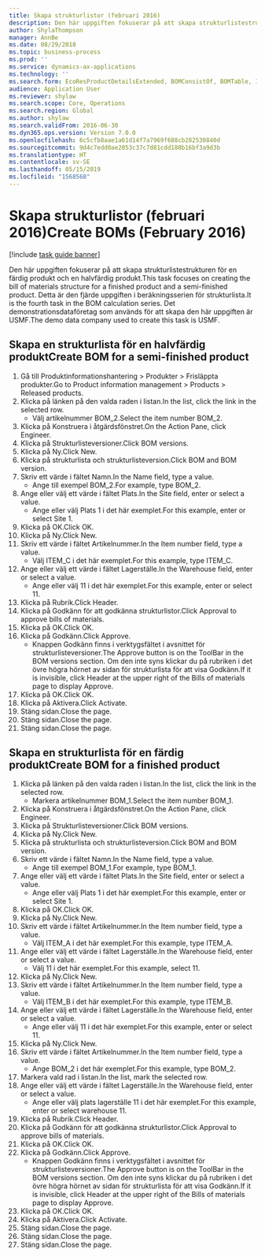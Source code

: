 ```yaml
---
title: Skapa strukturlistor (februari 2016)
description: Den här uppgiften fokuserar på att skapa strukturlistestrukturen för en färdig produkt och en halvfärdig produkt.
author: ShylaThompson
manager: AnnBe
ms.date: 08/29/2018
ms.topic: business-process
ms.prod: ''
ms.service: dynamics-ax-applications
ms.technology: ''
ms.search.form: EcoResProductDetailsExtended, BOMConsistOf, BOMTable, InventLocationIdLookup
audience: Application User
ms.reviewer: shylaw
ms.search.scope: Core, Operations
ms.search.region: Global
ms.author: shylaw
ms.search.validFrom: 2016-06-30
ms.dyn365.ops.version: Version 7.0.0
ms.openlocfilehash: 6c5cfb8aae1a61d14f7a7969f688cb282530840d
ms.sourcegitcommit: 9d4c7edd0ae2053c37c7d81cdd180b16bf3a9d3b
ms.translationtype: HT
ms.contentlocale: sv-SE
ms.lasthandoff: 05/15/2019
ms.locfileid: "1568568"
---
```

# <a name="create-boms-february-2016"></a><span data-ttu-id="e2571-103">Skapa strukturlistor (februari 2016)</span><span class="sxs-lookup"><span data-stu-id="e2571-103">Create BOMs (February 2016)</span></span>

[!include [task guide banner](../../includes/task-guide-banner.md)]

<span data-ttu-id="e2571-104">Den här uppgiften fokuserar på att skapa strukturlistestrukturen för en färdig produkt och en halvfärdig produkt.</span><span class="sxs-lookup"><span data-stu-id="e2571-104">This task focuses on creating the bill of materials structure for a finished product and a semi-finished product.</span></span> <span data-ttu-id="e2571-105">Detta är den fjärde uppgiften i beräkningsserien för strukturlista.</span><span class="sxs-lookup"><span data-stu-id="e2571-105">It is the fourth task in the BOM calculation series.</span></span> <span data-ttu-id="e2571-106">Det demonstrationsdataföretag som används för att skapa den här uppgiften är USMF.</span><span class="sxs-lookup"><span data-stu-id="e2571-106">The demo data company used to create this task is USMF.</span></span>


## <a name="create-bom-for-a-semi-finished-product"></a><span data-ttu-id="e2571-107">Skapa en strukturlista för en halvfärdig produkt</span><span class="sxs-lookup"><span data-stu-id="e2571-107">Create BOM for a semi-finished product</span></span>
1. <span data-ttu-id="e2571-108">Gå till Produktinformationshantering > Produkter > Frisläppta produkter.</span><span class="sxs-lookup"><span data-stu-id="e2571-108">Go to Product information management > Products > Released products.</span></span>
2. <span data-ttu-id="e2571-109">Klicka på länken på den valda raden i listan.</span><span class="sxs-lookup"><span data-stu-id="e2571-109">In the list, click the link in the selected row.</span></span>
    * <span data-ttu-id="e2571-110">Välj artikelnummer BOM_2.</span><span class="sxs-lookup"><span data-stu-id="e2571-110">Select the item number BOM_2.</span></span>  
3. <span data-ttu-id="e2571-111">Klicka på Konstruera i åtgärdsfönstret.</span><span class="sxs-lookup"><span data-stu-id="e2571-111">On the Action Pane, click Engineer.</span></span>
4. <span data-ttu-id="e2571-112">Klicka på Strukturlisteversioner.</span><span class="sxs-lookup"><span data-stu-id="e2571-112">Click BOM versions.</span></span>
5. <span data-ttu-id="e2571-113">Klicka på Ny.</span><span class="sxs-lookup"><span data-stu-id="e2571-113">Click New.</span></span>
6. <span data-ttu-id="e2571-114">Klicka på strukturlista och strukturlisteversion.</span><span class="sxs-lookup"><span data-stu-id="e2571-114">Click BOM and BOM version.</span></span>
7. <span data-ttu-id="e2571-115">Skriv ett värde i fältet Namn.</span><span class="sxs-lookup"><span data-stu-id="e2571-115">In the Name field, type a value.</span></span>
    * <span data-ttu-id="e2571-116">Ange till exempel BOM_2.</span><span class="sxs-lookup"><span data-stu-id="e2571-116">For example, type BOM_2.</span></span>  
8. <span data-ttu-id="e2571-117">Ange eller välj ett värde i fältet Plats.</span><span class="sxs-lookup"><span data-stu-id="e2571-117">In the Site field, enter or select a value.</span></span>
    * <span data-ttu-id="e2571-118">Ange eller välj Plats 1 i det här exemplet.</span><span class="sxs-lookup"><span data-stu-id="e2571-118">For this example, enter or select Site 1.</span></span>  
9. <span data-ttu-id="e2571-119">Klicka på OK.</span><span class="sxs-lookup"><span data-stu-id="e2571-119">Click OK.</span></span>
10. <span data-ttu-id="e2571-120">Klicka på Ny.</span><span class="sxs-lookup"><span data-stu-id="e2571-120">Click New.</span></span>
11. <span data-ttu-id="e2571-121">Skriv ett värde i fältet Artikelnummer.</span><span class="sxs-lookup"><span data-stu-id="e2571-121">In the Item number field, type a value.</span></span>
    * <span data-ttu-id="e2571-122">Välj ITEM_C i det här exemplet.</span><span class="sxs-lookup"><span data-stu-id="e2571-122">For this example, type ITEM_C.</span></span>  
12. <span data-ttu-id="e2571-123">Ange eller välj ett värde i fältet Lagerställe.</span><span class="sxs-lookup"><span data-stu-id="e2571-123">In the Warehouse field, enter or select a value.</span></span>
    * <span data-ttu-id="e2571-124">Ange eller välj 11 i det här exemplet.</span><span class="sxs-lookup"><span data-stu-id="e2571-124">For this example, enter or select 11.</span></span>  
13. <span data-ttu-id="e2571-125">Klicka på Rubrik.</span><span class="sxs-lookup"><span data-stu-id="e2571-125">Click Header.</span></span>
14. <span data-ttu-id="e2571-126">Klicka på Godkänn för att godkänna strukturlistor.</span><span class="sxs-lookup"><span data-stu-id="e2571-126">Click Approval to approve bills of materials.</span></span>
15. <span data-ttu-id="e2571-127">Klicka på OK.</span><span class="sxs-lookup"><span data-stu-id="e2571-127">Click OK.</span></span>
16. <span data-ttu-id="e2571-128">Klicka på Godkänn.</span><span class="sxs-lookup"><span data-stu-id="e2571-128">Click Approve.</span></span>
    * <span data-ttu-id="e2571-129">Knappen Godkänn finns i verktygsfältet i avsnittet för strukturlisteversioner.</span><span class="sxs-lookup"><span data-stu-id="e2571-129">The Approve button is on the ToolBar in the  BOM versions section.</span></span> <span data-ttu-id="e2571-130">Om den inte syns klickar du på rubriken i det övre högra hörnet av sidan för strukturlista för att visa Godkänn.</span><span class="sxs-lookup"><span data-stu-id="e2571-130">If it is invisible, click Header at the upper right of the Bills of materials page to display Approve.</span></span>  
17. <span data-ttu-id="e2571-131">Klicka på OK.</span><span class="sxs-lookup"><span data-stu-id="e2571-131">Click OK.</span></span>
18. <span data-ttu-id="e2571-132">Klicka på Aktivera.</span><span class="sxs-lookup"><span data-stu-id="e2571-132">Click Activate.</span></span>
19. <span data-ttu-id="e2571-133">Stäng sidan.</span><span class="sxs-lookup"><span data-stu-id="e2571-133">Close the page.</span></span>
20. <span data-ttu-id="e2571-134">Stäng sidan.</span><span class="sxs-lookup"><span data-stu-id="e2571-134">Close the page.</span></span>
21. <span data-ttu-id="e2571-135">Stäng sidan.</span><span class="sxs-lookup"><span data-stu-id="e2571-135">Close the page.</span></span>

## <a name="create-bom-for-a-finished-product"></a><span data-ttu-id="e2571-136">Skapa en strukturlista för en färdig produkt</span><span class="sxs-lookup"><span data-stu-id="e2571-136">Create BOM for a finished product</span></span>
1. <span data-ttu-id="e2571-137">Klicka på länken på den valda raden i listan.</span><span class="sxs-lookup"><span data-stu-id="e2571-137">In the list, click the link in the selected row.</span></span>
    * <span data-ttu-id="e2571-138">Markera artikelnummer BOM_1.</span><span class="sxs-lookup"><span data-stu-id="e2571-138">Select the item number BOM_1.</span></span>  
2. <span data-ttu-id="e2571-139">Klicka på Konstruera i åtgärdsfönstret.</span><span class="sxs-lookup"><span data-stu-id="e2571-139">On the Action Pane, click Engineer.</span></span>
3. <span data-ttu-id="e2571-140">Klicka på Strukturlisteversioner.</span><span class="sxs-lookup"><span data-stu-id="e2571-140">Click BOM versions.</span></span>
4. <span data-ttu-id="e2571-141">Klicka på Ny.</span><span class="sxs-lookup"><span data-stu-id="e2571-141">Click New.</span></span>
5. <span data-ttu-id="e2571-142">Klicka på strukturlista och strukturlisteversion.</span><span class="sxs-lookup"><span data-stu-id="e2571-142">Click BOM and BOM version.</span></span>
6. <span data-ttu-id="e2571-143">Skriv ett värde i fältet Namn.</span><span class="sxs-lookup"><span data-stu-id="e2571-143">In the Name field, type a value.</span></span>
    * <span data-ttu-id="e2571-144">Ange till exempel BOM_1.</span><span class="sxs-lookup"><span data-stu-id="e2571-144">For example, type BOM_1.</span></span>  
7. <span data-ttu-id="e2571-145">Ange eller välj ett värde i fältet Plats.</span><span class="sxs-lookup"><span data-stu-id="e2571-145">In the Site field, enter or select a value.</span></span>
    * <span data-ttu-id="e2571-146">Ange eller välj Plats 1 i det här exemplet.</span><span class="sxs-lookup"><span data-stu-id="e2571-146">For this example, enter or select Site 1.</span></span>  
8. <span data-ttu-id="e2571-147">Klicka på OK.</span><span class="sxs-lookup"><span data-stu-id="e2571-147">Click OK.</span></span>
9. <span data-ttu-id="e2571-148">Klicka på Ny.</span><span class="sxs-lookup"><span data-stu-id="e2571-148">Click New.</span></span>
10. <span data-ttu-id="e2571-149">Skriv ett värde i fältet Artikelnummer.</span><span class="sxs-lookup"><span data-stu-id="e2571-149">In the Item number field, type a value.</span></span>
    * <span data-ttu-id="e2571-150">Välj ITEM_A i det här exemplet.</span><span class="sxs-lookup"><span data-stu-id="e2571-150">For this example, type ITEM_A.</span></span>  
11. <span data-ttu-id="e2571-151">Ange eller välj ett värde i fältet Lagerställe.</span><span class="sxs-lookup"><span data-stu-id="e2571-151">In the Warehouse field, enter or select a value.</span></span>
    * <span data-ttu-id="e2571-152">Välj 11 i det här exemplet.</span><span class="sxs-lookup"><span data-stu-id="e2571-152">For this example, select 11.</span></span>  
12. <span data-ttu-id="e2571-153">Klicka på Ny.</span><span class="sxs-lookup"><span data-stu-id="e2571-153">Click New.</span></span>
13. <span data-ttu-id="e2571-154">Skriv ett värde i fältet Artikelnummer.</span><span class="sxs-lookup"><span data-stu-id="e2571-154">In the Item number field, type a value.</span></span>
    * <span data-ttu-id="e2571-155">Välj ITEM_B i det här exemplet.</span><span class="sxs-lookup"><span data-stu-id="e2571-155">For this example, type ITEM_B.</span></span>  
14. <span data-ttu-id="e2571-156">Ange eller välj ett värde i fältet Lagerställe.</span><span class="sxs-lookup"><span data-stu-id="e2571-156">In the Warehouse field, enter or select a value.</span></span>
    * <span data-ttu-id="e2571-157">Ange eller välj 11 i det här exemplet.</span><span class="sxs-lookup"><span data-stu-id="e2571-157">For this example, enter or select 11.</span></span>  
15. <span data-ttu-id="e2571-158">Klicka på Ny.</span><span class="sxs-lookup"><span data-stu-id="e2571-158">Click New.</span></span>
16. <span data-ttu-id="e2571-159">Skriv ett värde i fältet Artikelnummer.</span><span class="sxs-lookup"><span data-stu-id="e2571-159">In the Item number field, type a value.</span></span>
    * <span data-ttu-id="e2571-160">Ange BOM_2 i det här exemplet.</span><span class="sxs-lookup"><span data-stu-id="e2571-160">For this example, type BOM_2.</span></span>  
17. <span data-ttu-id="e2571-161">Markera vald rad i listan.</span><span class="sxs-lookup"><span data-stu-id="e2571-161">In the list, mark the selected row.</span></span>
18. <span data-ttu-id="e2571-162">Ange eller välj ett värde i fältet Lagerställe.</span><span class="sxs-lookup"><span data-stu-id="e2571-162">In the Warehouse field, enter or select a value.</span></span>
    * <span data-ttu-id="e2571-163">Ange eller välj plats lagerställe 11 i det här exemplet.</span><span class="sxs-lookup"><span data-stu-id="e2571-163">For this example, enter or select warehouse 11.</span></span>  
19. <span data-ttu-id="e2571-164">Klicka på Rubrik.</span><span class="sxs-lookup"><span data-stu-id="e2571-164">Click Header.</span></span>
20. <span data-ttu-id="e2571-165">Klicka på Godkänn för att godkänna strukturlistor.</span><span class="sxs-lookup"><span data-stu-id="e2571-165">Click Approval to approve bills of materials.</span></span>
21. <span data-ttu-id="e2571-166">Klicka på OK.</span><span class="sxs-lookup"><span data-stu-id="e2571-166">Click OK.</span></span>
22. <span data-ttu-id="e2571-167">Klicka på Godkänn.</span><span class="sxs-lookup"><span data-stu-id="e2571-167">Click Approve.</span></span>
    * <span data-ttu-id="e2571-168">Knappen Godkänn finns i verktygsfältet i avsnittet för strukturlisteversioner.</span><span class="sxs-lookup"><span data-stu-id="e2571-168">The Approve button is on the ToolBar in the  BOM versions section.</span></span> <span data-ttu-id="e2571-169">Om den inte syns klickar du på rubriken i det övre högra hörnet av sidan för strukturlista för att visa Godkänn.</span><span class="sxs-lookup"><span data-stu-id="e2571-169">If it is invisible, click Header at the upper right of the Bills of materials page to display Approve.</span></span>  
23. <span data-ttu-id="e2571-170">Klicka på OK.</span><span class="sxs-lookup"><span data-stu-id="e2571-170">Click OK.</span></span>
24. <span data-ttu-id="e2571-171">Klicka på Aktivera.</span><span class="sxs-lookup"><span data-stu-id="e2571-171">Click Activate.</span></span>
25. <span data-ttu-id="e2571-172">Stäng sidan.</span><span class="sxs-lookup"><span data-stu-id="e2571-172">Close the page.</span></span>
26. <span data-ttu-id="e2571-173">Stäng sidan.</span><span class="sxs-lookup"><span data-stu-id="e2571-173">Close the page.</span></span>
27. <span data-ttu-id="e2571-174">Stäng sidan.</span><span class="sxs-lookup"><span data-stu-id="e2571-174">Close the page.</span></span>

